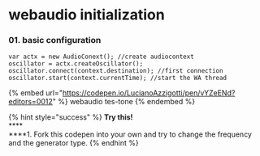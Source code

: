 # webaudio initialization

### 01. basic configuration

```
var actx = new AudioConext(); //create audiocontext
oscillator = actx.createOscillator();
oscillator.connect(context.destination); //first connection
oscillator.start(context.currentTime); //start the WA thread

```

{% embed url="https://codepen.io/LucianoAzzigotti/pen/vYZeENd?editors=0012" %}
webaudio tes-tone
{% endembed %}

{% hint style="success" %}
**Try this!**\
****\
****1. Fork this codepen into your own and try to change the frequency and the generator type.
{% endhint %}

